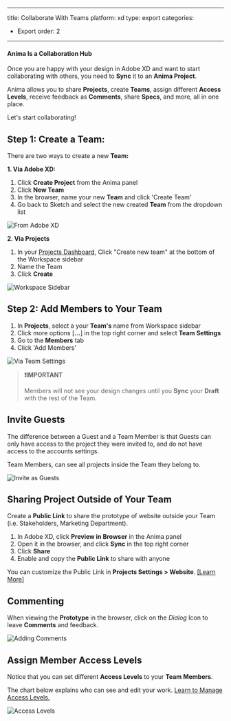 
---
title: Collaborate With Teams
platform: xd
type: export
categories: 
- Export
order: 2
---
#### Anima Is a Collaboration Hub

Once you are happy with your design in Adobe XD and want to start collaborating with others, you need to **Sync** it to an **Anima Project**.

Anima allows you to share **Projects**, create **Teams**, assign different **Access Levels**, receive feedback as **Comments**, share **Specs**, and more, all in one place.

Let's start collaborating!
  

## Step 1: Create a Team:

There are two ways to create a new **Team:**

**1. Via Adobe XD:**

1.  Click **Create Project** from the Anima panel
2.  Click **New Team**
3.  In the browser, name your new **Team** and  click 'Create Team'
4.  Go back to Sketch and select the new created **Team** from the dropdown list

![From Adobe XD](https://p46.f4.n0.cdn.getcloudapp.com/items/d5uvpBdQ/new%20team%20xd%402x.png?v=521df3b60850e744e97a1aa89abdbd41)


**2. Via Projects**

1.  In your [Projects Dashboard](https://projects.animaapp.com), Click "Create new team" at the bottom of the Workspace sidebar
2.  Name the Team
3.  Click **Create**

![Workspace Sidebar](https://p46.f4.n0.cdn.getcloudapp.com/items/2NuBn0gg/New%20Team%20web%20app%402x.png?v=bcecf706756032790a9c7cc7e7999e1b)

## Step 2: Add Members to Your Team

1.  In **Projects**, select a your **Team's** name  from Workspace sidebar
2.  Click more options [**...**] in the top right corner and select **Team Settings**
3.  Go to the **Members** tab
4.  Click 'Add Members'

![Via Team Settings](http://f.cl.ly/items/3z0d1Q2v1F2J1W0P0V3N/New%20Team%20Via%20Settings.png)


>**❗️IMPORTANT** 
>
> Members will not see your design changes until you **Sync** your **Draft** with the rest of the Team.

## Invite Guests

The difference between a Guest and a Team Member is that Guests can only have access to the project they were invited to, and do not have access to the accounts settings.

Team Members, can see all projects inside the Team they belong to.

![Invite as Guests](https://p46.f4.n0.cdn.getcloudapp.com/items/7KuRDb7D/invite%20guests%402x.png?v=0b7c62cec0ec25e6d279069bc9525d6e)


## Sharing Project Outside of Your Team

Create a **Public Link** to share the prototype of website outside your Team (i.e. Stakeholders, Marketing Department).

1. In Adobe XD, click **Preview in Browser** in the Anima panel
2. Open it in the browser, and click **Sync** in the top right corner
4. Click **Share**
3. Enable and copy the **Public Link** to share with anyone


You can customize the Public Link in **Projects Settings > Website**. [[Learn More]](publish.html "Learn more in Publish Your Website")


## Commenting

  When viewing the **Prototype** in the browser, click on the _Dialog_ Icon to leave **Comments** and feedback.

![Adding Comments](https://downloads.intercomcdn.com/i/o/97106839/e25a24e000b60816ef40c779/Comment.gif)


## Assign Member Access Levels

Notice that you can set different **Access Levels** to your **Team Members**.

The chart below explains who can see and edit your work. [Learn to Manage Access Levels.](manage-access.html "Learn to Manage Access Levels")

![Access Levels](http://f.cl.ly/items/0i3O0L1X0e433d0k1p2c/Access%20Levels%20Chart2x.png)
